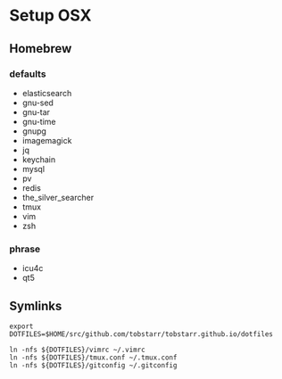 # Setup OSX

## Homebrew

### defaults

* elasticsearch
* gnu-sed
* gnu-tar
* gnu-time
* gnupg
* imagemagick
* jq
* keychain
* mysql
* pv
* redis
* the_silver_searcher
* tmux
* vim
* zsh

### phrase

* icu4c
* qt5


## Symlinks

	export DOTFILES=$HOME/src/github.com/tobstarr/tobstarr.github.io/dotfiles

	ln -nfs ${DOTFILES}/vimrc ~/.vimrc
	ln -nfs ${DOTFILES}/tmux.conf ~/.tmux.conf
	ln -nfs ${DOTFILES}/gitconfig ~/.gitconfig
